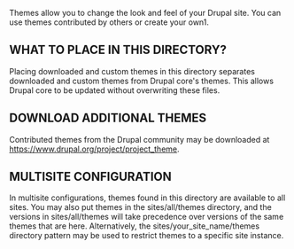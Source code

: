 Themes allow you to change the look and feel of your Drupal site. You can use
themes contributed by others or create your own1.

WHAT TO PLACE IN THIS DIRECTORY?
--------------------------------

Placing downloaded and custom themes in this directory separates downloaded and
custom themes from Drupal core's themes. This allows Drupal core to be updated
without overwriting these files.

DOWNLOAD ADDITIONAL THEMES
--------------------------

Contributed themes from the Drupal community may be downloaded at
https://www.drupal.org/project/project_theme.

MULTISITE CONFIGURATION
-----------------------

In multisite configurations, themes found in this directory are available to
all sites. You may also put themes in the sites/all/themes directory, and the
versions in sites/all/themes will take precedence over versions of the same
themes that are here. Alternatively, the sites/your_site_name/themes directory
pattern may be used to restrict themes to a specific site instance.
